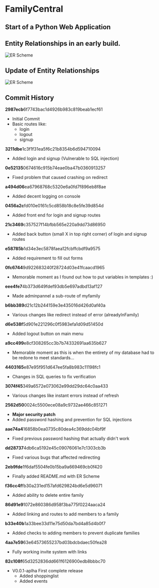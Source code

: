 # FamilyCentral
Start of a Python Web Application
---
## Entity Relationships in an early build.
![ER Scheme](https://i.postimg.cc/ZYDwvhX0/ERWebApp.png)

## Update of Entity Relationships
![ER Scheme](https://i.postimg.cc/XNx8R3kD/Untitled-Diagram.png)

## Commit History
**2987ecb**6f7743bac1d4926b983c819beab1ecf61
- Initial Commit
- Basic routes like:
	- login
	- logout
	- signup

**3211dbe**1c3f1f31ea5f6c21b8354b6d594710094
- Added login and signup (Vulnerable to SQL injection)

**0e52135**0674616c915b74eae0ba47b0360913257
- Fixed problem that caused crashing on redirect

**a494d06**ea67968768c5320e6a0fd7f896eb8f8ae
- Added decent logging on console

**0456a2c**fd010e0161c5cd858b18c8e5fe39d854d
- Added front end for login and signup routes

**21c3469**c357527f14bfbb565e220a9dd73d86950
- Added back button (small X in top right corner) of login and signup routes

**e58785b**1d34e3ec5878faea12fcbffcbdf9a9575
- Added requirement to fill out forms

**0fc6744**9d922683240f28724d03e41fcaacd1965
- Memorable moment as I found out how to put variables in templates :)

**eee4fe7**4b373d649fdef93db5e697adbd13af127
- Made adminpannel a sub-route of myfamily

**b6bb389**d21c12b244159e3e435016d426d0af40a
- Various changes like redirect instead of error (alreadyInFamily)

**d6e538f**5d901e221296c0f5983efa1d09d51450d
- Added logout button on main menu

**a9cc499**e8cf308265cc3b7b74332691aa635b627
- Memorable moment as this is when the entirety of my database had to be redone to meet standards...

**4403165**e87e95f951d647ee5fa8b983c11198fc1
- Changes in SQL queries to fix verification

**3074f45**349a6572e073062e99dd29dc64c0aa433
- Various changes like instant errors instead of refresh

**2562d50**0024c5500ece08a9c9732ae466c851271
- **Major security patch**
- Added password hashing and prevention for SQL injections 

**aae74a4**16858b0ea0735c80dea4c369ddc04bf9f
- Fixed previous password hashing that actually didn't work

**dd28737**4db6ca5192e45c09076061e7c1303cb3b
- Fixed various bugs that affected redirecting

**2eb9fde**1f6daf5504fe0b15ba9a669469cb0f420
- Finally added README.md with ER Scheme

**f36cc4f**fb30a231ed157afd629824bd6e5d96071
- Added ability to delete entire family

**86d91e9**1072e860386d958f3ba775f0224aaca24
- Added linking and routes to add members to a family

**b33e40b**1a33bee33d11e75d50da7bd4a85d4b0f7
- Added checks to adding members to prevent duplicate families

**4aa7e59**63e64573655237bd03bdcbdaec50fea28
- Fully working invite system with links

**82c108f**65d3252836dd661f6126900edb8bbbc70
- V0.0.1-aplha First complete release
	- Added shoppinglist
	- Added events
